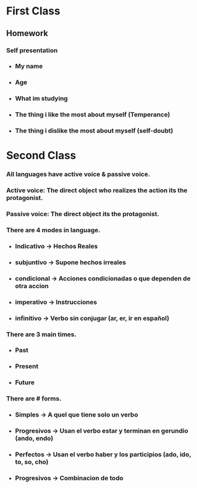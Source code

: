 # First Class

## **Homework**

### Self presentation

* ### My name
* ### Age
* ### What im studying
* ### The thing i like the most about myself (Temperance)
* ### The thing i dislike the most about myself (self-doubt)

# Second Class

### All languages have active voice & passive voice. 

### **Active voice:** The direct object who realizes the action its the protagonist.

### **Passive voice:** The direct object its the protagonist.

### There are 4 modes in language.

* ### Indicativo -> Hechos Reales
* ### subjuntivo -> Supone hechos irreales
* ### condicional -> Acciones condicionadas o que dependen de otra accion
* ### imperativo -> Instrucciones
* ### infinitivo -> Verbo sin conjugar (ar, er, ir en español)

### There are 3 main times.

* ### Past
* ### Present
* ### Future

### There are # forms.

* ### Simples -> A quel que tiene solo un verbo
* ### Progresivos -> Usan el verbo estar y terminan en gerundio (ando, endo)
* ### Perfectos -> Usan el verbo haber y los participios (ado, ido, to, so, cho)
* ### Progresivos -> Combinacion de todo
